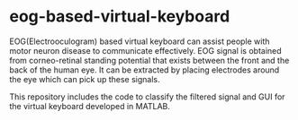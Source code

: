 # eog-based-virtual-keyboard
EOG(Electrooculogram) based virtual keyboard can assist people with motor neuron disease to communicate effectively. EOG signal is obtained from corneo-retinal standing potential that exists between the front and the back of the human eye. It can be extracted by placing electrodes around the eye which can pick up these signals. 


This repository includes the code to classify the filtered signal and GUI for the virtual keyboard developed in MATLAB.

